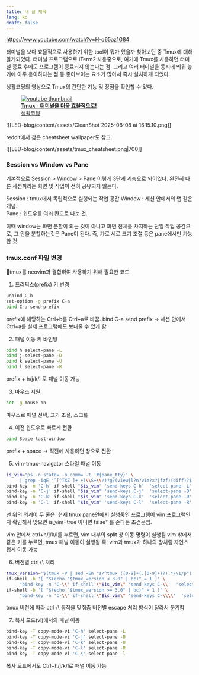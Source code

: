 ```yaml
---
title: 내 글 제목
lang: ko
draft: false
---
```

https://www.youtube.com/watch?v=H-q65az1G84

터미널을 보다 효율적으로 사용하기 위한 tool이 뭐가 있을까 찾아보던 중 Tmux에 대해 알게되었다.  터미널 프로그램으로 iTerm2 사용중으로, 여기에 Tmux를 사용하면 터미널 종료 후에도 프로그램이 종료되지 않는다는 점.  그리고 여러 터미널을 동시에 띄워 놓기에 아주 용이하다는 점 등 좋아보이는 요소가 많아서 즉시 설치하게 되었다. 

생활코딩의 영상으로 Tmux의 간단한 기능 및 장점을 확인할 수 있다. 
<figure class="youtube-embed">
  <a href="https://www.youtube.com/watch?v=iTyjTM4Gujg" target="_blank" rel="noopener">
    <img src="https://img.youtube.com/vi/iTyjTM4Gujg/mqdefault.jpg" alt="youtube thumbnail" class="youtube-thumb" />
    <figcaption class="youtube-caption">
      <strong>Tmux - 터미널을 더욱 효율적으로!</strong><br>
      <span class="channel-name">생활코딩</span>
    </figcaption>
  </a>
</figure>




![[LED-blog/content/assets/CleanShot 2025-08-08 at 16.15.10.png]]


reddit에서 찾은 cheatsheet wallpaper도 참고. 

![[LED-blog/content/assets/tmux_cheatsheet.png|700]]


### Session vs Window vs Pane
기본적으로 Session > Window > Pane 이렇게 3단계 계층으로 되어있다.
완전히 다른 세션끼리는 화면 및 작업이 전혀 공유되지 않는다. 

Session : tmux에서 독립적으로 실행되는 작업 공간 
Window : 세션 안에서의 탭 같은 개념.  
Pane : 윈도우를 여러 칸으로 나눈 것. 

이때 window는 화면 분할이 되는 것이 아니고 화면 전체를 차지하는 단일 작업 공간으로, 그 안을 분할하는것은 Pane이 된다. 즉, 가로 세로 크기 조절 등은 pane에서만 가능한 것. 


### tmux.conf 파일 변경 

tmux를 neovim과 결합하여 사용하기 위해 필요한 코드 

1. 프리픽스(prefix) 키 변경 

```bash
unbind C-b
set-option -g prefix C-a
bind C-a send-prefix
```

prefix에 해당하는 Ctrl+b를 Ctrl+a로 바꿈.
bind C-a send prefix -> 세션 안에서 Ctrl+a를 실제 프로그램에도 보내줄 수 있게 함 


2. 패널 이동 키 바인딩 

```bash
bind h select-pane -L
bind j select-pane -D
bind k select-pane -U
bind l select-pane -R
```

prefix + h/j/k/l 로 패널 이동 가능

3. 마우스 지원
```bash
set -g mouse on
```
마우스로 패널 선택, 크기 조절, 스크롤

4. 이전 윈도우로 빠르게 전환
```bash
bind Space last-window
```
prefix + space -> 직전에 사용하던 창으로 전환

5. vim-tmux-navigator 스타일 패널 이동 
```bash
is_vim="ps -o state= -o comm= -t '#{pane_tty}' \
     | grep -iqE '^[^TXZ ]+ +(\\S+\\/)?g?(view|l?n?vim?x?|fzf)(diff)?$'"
bind-key -n 'C-h' if-shell "$is_vim" 'send-keys C-h'  'select-pane -L'
bind-key -n 'C-j' if-shell "$is_vim" 'send-keys C-j'  'select-pane -D'
bind-key -n 'C-k' if-shell "$is_vim" 'send-keys C-k'  'select-pane -U'
bind-key -n 'C-l' if-shell "$is_vim" 'send-keys C-l'  'select-pane -R'
```

맨 위의 외계어 두 줄은 '현재 tmux pane안에서 실행중인 프로그램이 vim 프로그램인지 확인해서 맞으면 is_vim=true 아니면 false" 를 준다는 조건문임. 

vim 안에서 ctrl+h/j/k/l를 누르면, vim 내부의 split 창 이동 명령이 실행됨 
vim 밖에서 같은 키를 누르면, tmux 패널 이동이 실행됨 
즉, vim과 tmux가 하나의 창처럼 자연스럽게 이동 가능 


6. 버전별 ctrl+\ 처리
```bash
tmux_version='$(tmux -V | sed -En "s/^tmux ([0-9]+(.[0-9]+)?).*/\1/p")'
if-shell -b '[ "$(echo "$tmux_version < 3.0" | bc)" = 1 ]' \
     "bind-key -n 'C-\\' if-shell \"$is_vim\" 'send-keys C-\\'  'select-pane -l'"
if-shell -b '[ "$(echo "$tmux_version >= 3.0" | bc)" = 1 ]' \
     "bind-key -n 'C-\\' if-shell \"$is_vim\" 'send-keys C-\\\\'  'select-pane -l'"
```

tmux 버전에 따라 ctrl+\ 동작을 맞춰줌 
버전별 escape 처리 방식이 달라서 분기함 

7. 복사 모드(vi)에서의 패널 이동 
```bash
bind-key -T copy-mode-vi 'C-h' select-pane -L
bind-key -T copy-mode-vi 'C-j' select-pane -D
bind-key -T copy-mode-vi 'C-k' select-pane -U
bind-key -T copy-mode-vi 'C-l' select-pane -R
bind-key -T copy-mode-vi 'C-\' select-pane -l
```

복사 모드에서도 Ctrl+h/j/k/l로 패널 이동 가능 


